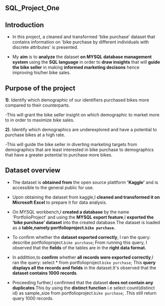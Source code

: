 ## SQL_Project_One

## **Introduction**

* In this project, a cleaned and transformed 'bike purchase' dataset that contains information on 'bike purchase by different individuals with discrete attributes' is presented.

* My **aim** is to **analyze** the dataset **on MYSQL database management system** using the **SQL language** in order to **draw insights** that will **guide the bike seller** in making **informed marketing decisons** hence improving his/her bike sales.

## **Purpose of the project**

**1)**. Identify which demographic of our identifiers purchased bikes more compared to their counterparts.

 -This will grant the bike seller insight on which demographic to market more to in order to maximize bike sales.

**2)**. Identify which demographics are underexplored and have a potential to purchase bikes at a high rate.

 -This will guide the bike seller in diverting marketing targets from demographics that are least interested in bike purchase to demographics that have a greater potential to purchase more bikes.

 ## **Dataset overview**
 * The dataset is **obtained from** the open source plattform **'Kaggle'** and is accessible to the general public for use.
   
 * Upon obtaining the dataset from kaggle,I **cleaned and transformed it on Microsoft Excel** to prepare it for data analysis.

 * On MYSQL workbench,I **created a database** by the name 'PortfolioProject' and using the **MYSQL export feature**,I  **exported the 'bike purchase' dataset** into the created database.The dataset is loaded as a **table,namely:portfolioproject.`bike purchase`.**

* To confirm whether the **dataset exported correctly**, I ran the query: describe portfolioproject.`bike purchase`; From running this query, I observed that the **fields** of the tables are in the **right data format.**

* In addittion,to **confirm** whether **all records were exported correctly**,I ran the query: select * from portfolioproject.`bike purchase`; This **query displays all the records and fields** in the dataset.It's observed that the **dataset contains 1000 records**.

* Proceeding further,I confirmed that the dataset **does not contain any duplicates**.This by using the **distinct function** i.e select count(distinct id) as sample_size from portfolioproject.`bike purchase`; .This still return query 1000 records.


